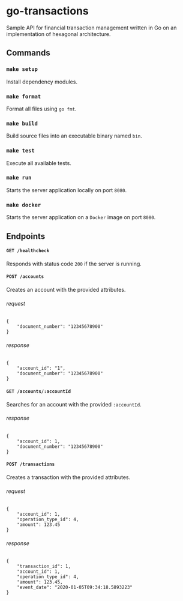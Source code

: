 # go-transactions
Sample API for financial transaction management written in Go on an implementation of hexagonal architecture.

## Commands

### `make setup`
Install dependency modules.

### `make format`
Format all files using `go fmt`.

### `make build`
Build source files into an executable binary named `bin`.

### `make test`                    
Execute all available tests.

### `make run`
Starts the server application locally on port `8080`.

### `make docker`
Starts the server application on a `Docker` image on port `8080`.

## Endpoints

#### `GET /healthcheck` 
Responds with status code `200` if the server is running.

#### `POST /accounts` 
Creates an account with the provided attributes.
###### request 
    {
        "document_number": "12345678900"
    }
###### response 
    {
        "account_id": "1",
        "document_number": "12345678900"
    }

#### `GET /accounts/:accountId` 
Searches for an account with the provided `:accountId`.
###### response 
    {
        "account_id": 1,
        "document_number": "12345678900"
    }

#### `POST /transactions` 
Creates a transaction with the provided attributes.
###### request
    {
        "account_id": 1,
        "operation_type_id": 4,
        "amount": 123.45
    }
###### response
    {
        "transaction_id": 1,
        "account_id": 1,
        "operation_type_id": 4,
        "amount": 123.45,
        "event_date": "2020-01-05T09:34:18.5893223"
    }
